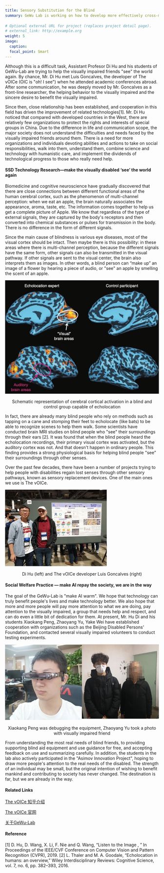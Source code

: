 ```yaml
---
title: Sensory Substitution for the Blind
summary: GeWu Lab is working on how to develop more effectively cross-modal encoding scheme for the disable people with AI technique and this project is trying to help more blind-friends in China Mainland.

# Optional external URL for project (replaces project detail page).
# external_link: http://example.org
weight: 5
image:
  caption:
  focal_point: Smart
---
```


Although this is a difficult task, Assistant Profesor Di Hu and his students of GeWu-Lab are trying to help the visually impaired friends "see" the world again. By chance, Mr. Di Hu met Luis Goncalves, the developer of The vOICe (OIC is "oh! I see") when he attended academic conferences abroad. After some communication, he was deeply moved by Mr. Goncalves as a front-line researcher, the helping behavior to the visually impaired and the sincere desire to benefit the visually impaired. 

Since then, close relationship has been established, and cooperation in this field has driven the improvement of related technologies[1]. Mr. Di Hu noticed that compared with developed countries in the West, there are relatively few organizations to protect the rights and interests of special groups in China. Due to the difference in life and communication scope, the major society does not understand the difficulties and needs faced by the visually impaired friends around them. There is a need for more organizations and individuals devoting abilities and actions to take on social responsibilities, walk into them, understand them, combine science and technology with humanistic care, and implement the dividends of technological progress to those who really need help. 

#### SSD Technology Research—make the visually disabled ‘see’ the world again

Biomedicine and cognitive neuroscience have gradually discovered that there are close connections between different functional areas of the human cerebral cortex, such as the phenomenon of multi-channel perception: when we eat an apple, the brain naturally associates the appearance, aroma, taste, etc. The information comes together to help us get a complete picture of Apple. We know that regardless of the type of external signals, they are captured by the body's receptors and then converted into chemical substances or pulses for transmission in the body. There is no difference in the form of different signals.

Since the main cause of blindness is various eye diseases, most of the visual cortex should be intact. Then maybe there is this possibility: in these areas where there is multi-channel perception, because the different signals have the same form, other signals can also be transmitted in the visual pathway. If other signals are sent to the visual center, the brain also interprets them as images. In other words, a blind person can “make up” an image of a flower by hearing a piece of audio, or "see" an apple by smelling the scent of an apple.

![img](1.jpg)
<center>Schematic representation of cerebral cortical activation in a blind and control group capable of echolocation</center>

In fact, there are already many blind people who rely on methods such as tapping on a cane and stomping their feet to echolocate (like bats) to be able to recognize scenes to help them walk. Some scientists have conducted brain MRI studies on blind people who "see" their surroundings through their ears [2]. It was found that when the blind people heard the echolocation recordings, their primary visual cortex was activated, but the auditory cortex was not. And that doesn't happen in ordinary people. This finding provides a strong physiological basis for helping blind people "see" their surroundings through other senses.

Over the past few decades, there have been a number of projects trying to help people with disabilities regain lost senses through other sensory pathways, known as sensory replacement devices. One of the main ones we use is The vOICe.

![img2](2.jpg)
<center>Di Hu (left) and The vOICe developer Luis Goncalves (right)</center>

#### Social Welfare Practice — make AI repay the society, we are in the way

The goal of the GeWu-Lab is "make AI warm". We hope that technology can truly benefit people's lives and make technology better. We also hope that more and more people will pay more attention to what we are doing, pay attention to the visually impaired, a group that needs help and respect, and can do even a little bit of dedication for them. At present, Mr. Hu Di and his students Xiaokang Peng, Zhaoyang Yu, Yake Wei have established cooperation with organizations such as the Beijing Disabled Persons' Foundation, and contacted several visually impaired volunteers to conduct testing experiments. 

![img3](3.png)
<center>Xiaokang Peng was debugging the equipment, Zhaoyang Yu took a photo with visually impaired friend</center>

From understanding the most real needs of blind friends, to providing supporting blind aid equipment and use guidance for free, and accepting feedback on use and summarizing carefully. In addition, the students in the lab also actively participated in the "Asimov Innovation Project", hoping to draw more people's attention to the real needs of the disabled. The strength of an individual may be small, but the original intention of wishing to benefit mankind and contributing to society has never changed. The destination is far, but we are already in the way.

#### Related Links

[The vOICe 知乎介绍](https://zhuanlan.zhihu.com/p/303239531)

[The vOICe 官网](https://www.seeingwithsound.com/)

[关于GeWu-Lab](https://gewu-lab.github.io/)
#### Reference

[1] D. Hu, D. Wang, X. Li, F. Nie and Q. Wang, “Listen to the Image , ” In Proceedings of the IEEE/CVF Conference on Computer Vision and Pattern Recognition (CVPR), 2019.
[2] L. Thaler and M. A. Goodale, “Echolocation in humans: an overview,” Wiley Interdisciplinary Reviews: Cognitive Science, vol. 7, no. 6, pp. 382–393, 2016.
